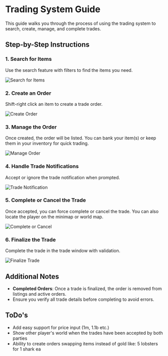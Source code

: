 # Trading System Guide

This guide walks you through the process of using the trading system to search, create, manage, and complete trades.

## Step-by-Step Instructions

### 1. Search for Items
Use the search feature with filters to find the items you need.

![Search for Items](https://cdn.discordapp.com/attachments/713075501471760528/1384325761632178216/2025-06-17_01-51-21.png?ex=68520555&is=6850b3d5&hm=3ec026156f356992d39e16579d66227be256536b2ee73e5de5ea5816907632ae&)

### 2. Create an Order
Shift-right click an item to create a trade order.

![Create Order](https://cdn.discordapp.com/attachments/713075501471760528/1384324549235052657/2025-06-17_01-52-16.png?ex=68520434&is=6850b2b4&hm=7ce14c9f29e9a3e1b59d9acac74710031b72adc2e2f49415694c99b00c2a6216&)

### 3. Manage the Order
Once created, the order will be listed. You can bank your item(s) or keep them in your inventory for quick trading.

![Manage Order](https://cdn.discordapp.com/attachments/713075501471760528/1384323374599372872/2025-06-17_02-04-22.png?ex=6852031b&is=6850b19b&hm=ffbae9d9926b6d6b2a32a972460d11fa1d29938c6291b0ee20f07095b6b98c00&)

### 4. Handle Trade Notifications
Accept or ignore the trade notification when prompted.

![Trade Notification](https://cdn.discordapp.com/attachments/713075501471760528/1384323328621285406/2025-06-17_02-04-26.png?ex=68520311&is=6850b191&hm=10f1d20ec66c3a3d3c80b881e509a1d2fedd73361728eb78d1d2500583b29519&)

### 5. Complete or Cancel the Trade
Once accepted, you can force complete or cancel the trade. You can also locate the player on the minimap or world map.

![Complete or Cancel](https://cdn.discordapp.com/attachments/713075501471760528/1384324004013146213/2025-06-17_02-05-09.png?ex=685203b2&is=6850b232&hm=85cd509070674a85980d48cb445addb542891b83bb69964be6063812f2c83627&)

### 6. Finalize the Trade
Complete the trade in the trade window with validation.

![Finalize Trade](https://cdn.discordapp.com/attachments/713075501471760528/1384324459972001905/2025-06-17_02-05-24.png?ex=6852041e&is=6850b29e&hm=a3a1f6e3b094675dc02fc2d9eb30ab3101af4458518eec0b1f1ef1d522876368&)

## Additional Notes
- **Completed Orders**: Once a trade is finalized, the order is removed from listings and active orders.
- Ensure you verify all trade details before completing to avoid errors.

## ToDo's
- Add easy support for price input (1m, 1.1b etc.)
- Show other player's world when the trades have been accepted by both parties
- Ability to create orders swapping items instead of gold like: 5 lobsters for 1 shark ea